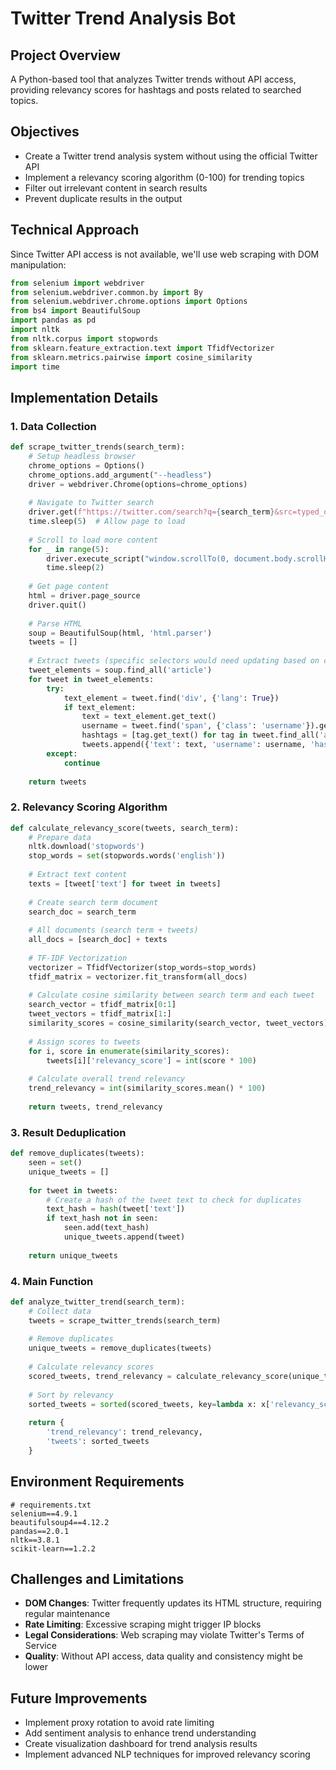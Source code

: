 # Twitter Trend Analysis Bot

## Project Overview
A Python-based tool that analyzes Twitter trends without API access, providing relevancy scores for hashtags and posts related to searched topics.

## Objectives
- Create a Twitter trend analysis system without using the official Twitter API
- Implement a relevancy scoring algorithm (0-100) for trending topics
- Filter out irrelevant content in search results
- Prevent duplicate results in the output

## Technical Approach

Since Twitter API access is not available, we'll use web scraping with DOM manipulation:

```python
from selenium import webdriver
from selenium.webdriver.common.by import By
from selenium.webdriver.chrome.options import Options
from bs4 import BeautifulSoup
import pandas as pd
import nltk
from nltk.corpus import stopwords
from sklearn.feature_extraction.text import TfidfVectorizer
from sklearn.metrics.pairwise import cosine_similarity
import time
```

## Implementation Details

### 1. Data Collection
```python
def scrape_twitter_trends(search_term):
    # Setup headless browser
    chrome_options = Options()
    chrome_options.add_argument("--headless")
    driver = webdriver.Chrome(options=chrome_options)
    
    # Navigate to Twitter search
    driver.get(f"https://twitter.com/search?q={search_term}&src=typed_query&f=live")
    time.sleep(5)  # Allow page to load
    
    # Scroll to load more content
    for _ in range(5):
        driver.execute_script("window.scrollTo(0, document.body.scrollHeight);")
        time.sleep(2)
    
    # Get page content
    html = driver.page_source
    driver.quit()
    
    # Parse HTML
    soup = BeautifulSoup(html, 'html.parser')
    tweets = []
    
    # Extract tweets (specific selectors would need updating based on current Twitter DOM)
    tweet_elements = soup.find_all('article')
    for tweet in tweet_elements:
        try:
            text_element = tweet.find('div', {'lang': True})
            if text_element:
                text = text_element.get_text()
                username = tweet.find('span', {'class': 'username'}).get_text()
                hashtags = [tag.get_text() for tag in tweet.find_all('a', {'href': lambda x: x and 'hashtag' in x})]
                tweets.append({'text': text, 'username': username, 'hashtags': hashtags})
        except:
            continue
            
    return tweets
```

### 2. Relevancy Scoring Algorithm
```python
def calculate_relevancy_score(tweets, search_term):
    # Prepare data
    nltk.download('stopwords')
    stop_words = set(stopwords.words('english'))
    
    # Extract text content
    texts = [tweet['text'] for tweet in tweets]
    
    # Create search term document
    search_doc = search_term
    
    # All documents (search term + tweets)
    all_docs = [search_doc] + texts
    
    # TF-IDF Vectorization
    vectorizer = TfidfVectorizer(stop_words=stop_words)
    tfidf_matrix = vectorizer.fit_transform(all_docs)
    
    # Calculate cosine similarity between search term and each tweet
    search_vector = tfidf_matrix[0:1]
    tweet_vectors = tfidf_matrix[1:]
    similarity_scores = cosine_similarity(search_vector, tweet_vectors).flatten()
    
    # Assign scores to tweets
    for i, score in enumerate(similarity_scores):
        tweets[i]['relevancy_score'] = int(score * 100)
    
    # Calculate overall trend relevancy
    trend_relevancy = int(similarity_scores.mean() * 100)
    
    return tweets, trend_relevancy
```

### 3. Result Deduplication
```python
def remove_duplicates(tweets):
    seen = set()
    unique_tweets = []
    
    for tweet in tweets:
        # Create a hash of the tweet text to check for duplicates
        text_hash = hash(tweet['text'])
        if text_hash not in seen:
            seen.add(text_hash)
            unique_tweets.append(tweet)
            
    return unique_tweets
```

### 4. Main Function
```python
def analyze_twitter_trend(search_term):
    # Collect data
    tweets = scrape_twitter_trends(search_term)
    
    # Remove duplicates
    unique_tweets = remove_duplicates(tweets)
    
    # Calculate relevancy scores
    scored_tweets, trend_relevancy = calculate_relevancy_score(unique_tweets, search_term)
    
    # Sort by relevancy
    sorted_tweets = sorted(scored_tweets, key=lambda x: x['relevancy_score'], reverse=True)
    
    return {
        'trend_relevancy': trend_relevancy,
        'tweets': sorted_tweets
    }
```

## Environment Requirements

```
# requirements.txt
selenium==4.9.1
beautifulsoup4==4.12.2
pandas==2.0.1
nltk==3.8.1
scikit-learn==1.2.2
```

## Challenges and Limitations

- **DOM Changes**: Twitter frequently updates its HTML structure, requiring regular maintenance
- **Rate Limiting**: Excessive scraping might trigger IP blocks
- **Legal Considerations**: Web scraping may violate Twitter's Terms of Service
- **Quality**: Without API access, data quality and consistency might be lower

## Future Improvements

- Implement proxy rotation to avoid rate limiting
- Add sentiment analysis to enhance trend understanding
- Create visualization dashboard for trend analysis results
- Implement advanced NLP techniques for improved relevancy scoring